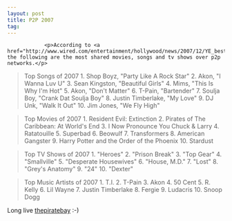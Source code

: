 ```yaml
---
layout: post
title: P2P 2007
tag: 
---
```



                <p>According to <a href="http://www.wired.com/entertainment/hollywood/news/2007/12/YE_best_of_p2p">wired.com</a>, the following are the most shared movies, songs and tv shows over p2p networks.</p>
<blockquote>Top Songs of 2007
1. Shop Boyz, "Party Like A Rock Star"
2. Akon, "I Wanna Luv U"
3. Sean Kingston, "Beautiful Girls"
4. Mims, "This Is Why I'm Hot"
5. Akon, "Don't Matter"
6. T-Pain, "Bartender"
7. Soulja Boy, "Crank Dat Soulja Boy"
8. Justin Timberlake, "My Love"
9. DJ Unk, "Walk It Out"
10. Jim Jones, "We Fly High"</blockquote>
<blockquote>Top Movies of 2007
1. Resident Evil: Extinction
2. Pirates of The Caribbean: At World's End
3. I Now Pronounce You Chuck & Larry
4. Ratatouille
5. Superbad
6. Beowulf
7. Transformers
8. American Gangster
9. Harry Potter and the Order of the Phoenix
10. Stardust</blockquote>
<blockquote>Top TV Shows of 2007
1. "Heroes"
2. "Prison Break"
3. "Top Gear"
4. "Smallville"
5. "Desperate Housewives"
6. "House, M.D."
7. "Lost"
8. "Grey's Anatomy"
9. "24"
10. "Dexter"</blockquote>
<blockquote>Top Music Artists of 2007
1. T.I.
2. T-Pain
3. Akon
4. 50 Cent
5. R. Kelly
6. Lil Wayne
7. Justin Timberlake
8. Fergie
9. Ludacris
10. Snoop Dogg</blockquote>
<p>Long live <a href="http://thepiratebay.org">thepiratebay</a> :-)</p>
            

